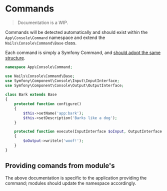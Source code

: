 # Commands
> Documentation is a WIP.

Commands will be detected automatically and should exist within the `App\Console\Command` namespace and extend the `Nails\Console\Command\Base` class.

Each command is simply a Symfony Command, and [should adopt the same structure](https://symfony.com/doc/current/console.html).


```php
namespace App\Console\Command;

use Nails\Console\Command\Base;
use Symfony\Component\Console\Input\InputInterface;
use Symfony\Component\Console\Output\OutputInterface;
    
class Bark extends Base
{
    protected function configure()
    {
        $this->setName('app:bark');
        $this->setDescription('Barks like a dog');
    }

    protected function execute(InputInterface $oInput, OutputInterface $oOutput)
    {
        $oOutput->writeln('woof!');
    }
}
```


## Providing comands from module's

The above documentation is specific to the application providing the command; modules should update the namespace accordingly.
